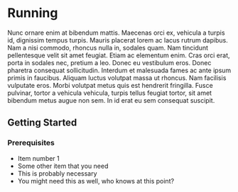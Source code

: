 # Running
Nunc ornare enim at bibendum mattis. Maecenas orci ex, vehicula a turpis id, dignissim tempus turpis. Mauris placerat lorem ac lacus rutrum dapibus. Nam a nisi commodo, rhoncus nulla in, sodales quam. Nam tincidunt pellentesque velit sit amet feugiat. Etiam ac elementum enim. Cras orci erat, porta in sodales nec, pretium a leo. Donec eu vestibulum eros. Donec pharetra consequat sollicitudin. Interdum et malesuada fames ac ante ipsum primis in faucibus. Aliquam luctus volutpat massa ut rhoncus. Nam facilisis vulputate eros. Morbi volutpat metus quis est hendrerit fringilla. Fusce pulvinar, tortor a vehicula vehicula, turpis tellus feugiat tortor, sit amet bibendum metus augue non sem. In id erat eu sem consequat suscipit.

## Getting Started
### Prerequisites
* Item number 1
* Some other item that you need
* This is probably necessary
* You might need this as well, who knows at this point?
